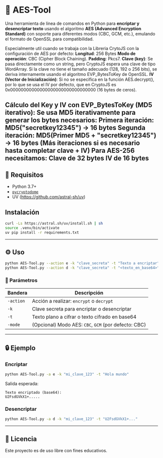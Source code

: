 
# 🔐 AES-Tool

Una herramienta de línea de comandos en Python para **encriptar y desencriptar texto** usando el algoritmo **AES (Advanced Encryption Standard)** con soporte para diferentes modos (CBC, GCM, etc.), emulando el formato de OpenSSL para compatibilidad.

Especialmente util cuando se trabaja con la Libreria CrytoJS con la configuración de AES
por defecto:
**Longitud**: 256 Bytes
**Modo de operación**: CBC (Cipher Block Chaining).
**Padding**: Pkcs7.
**Clave (key)**: Se pasa directamente como un string, pero CryptoJS espera una clave de tipo WordArray. Si la clave no tiene el tamaño adecuado (128, 192 o 256 bits), se deriva internamente usando el algoritmo EVP_BytesToKey de OpenSSL.
**IV (Vector de Inicialización)**: Si no se especifica en la función AES.decrypt(), por lo que se usa el IV por defecto, que en CryptoJS es 0x00000000000000000000000000000000 (16 bytes de ceros).

Cálculo del Key y IV con EVP_BytesToKey (MD5 iterativo):
Se usa MD5 iterativamente para generar los bytes necesarios:
Primera iteración: MD5("secretkey12345") → 16 bytes
Segunda iteración: MD5(Primer MD5 + "secretkey12345") → 16 bytes
(Más iteraciones si es necesario hasta completar clave + IV)
Para AES-256 necesitamos:
Clave de 32 bytes
IV de 16 bytes
---

## 🚀 Requisitos

- Python 3.7+
- [`pycryptodome`](https://pypi.org/project/pycryptodome/)
- UV (https://github.com/astral-sh/uv)


## Instalación
```bash
curl -Ls https://astral.sh/uv/install.sh | sh
source .venv/bin/activate
uv pip install -r requirements.txt
```

---

## ⚙️ Uso

```bash
python AES-Tool.py --action e -k "clave_secreta" -t "Texto a encriptar"
python AES-Tool.py --action d -k "clave_secreta" -t "<texto_en_base64>"
```

### 🔧 Parámetros

| Bandera        | Descripción                                       |
|----------------|----------------------------------------------------|
| `-action`      | Acción a realizar: `encrypt` o `decrypt`           |
| `-k`           | Clave secreta para encriptar o desencriptar        |
| `-t`           | Texto plano a cifrar o texto cifrado en base64     |
| `-mode`        | (Opcional) Modo AES: `CBC`, `GCM` (por defecto: CBC) |

---

## 🔒 Ejemplo

### Encriptar

```bash
python AES-Tool.py -a e -k "mi_clave_123" -t "Hola mundo"
```

Salida esperada:

```
Texto encriptado (base64):
U2FsdGVkX1+.....
```

### Desencriptar

```bash
python AES-Tool.py -a d -k "mi_clave_123" -t "U2FsdGVkX1+..."
```

---

## 📄 Licencia

Este proyecto es de uso libre con fines educativos.